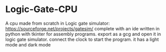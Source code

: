 # Logic-Gate-CPU
A cpu made from scratch in Logic gate simulator: https://sourceforge.net/projects/gatesim/ complete with an ide written in python with tkinter for assembly programs. export as a gcg and open it in logic gate simulator. connect the clock to start the program. it has a light mode and dark mode
